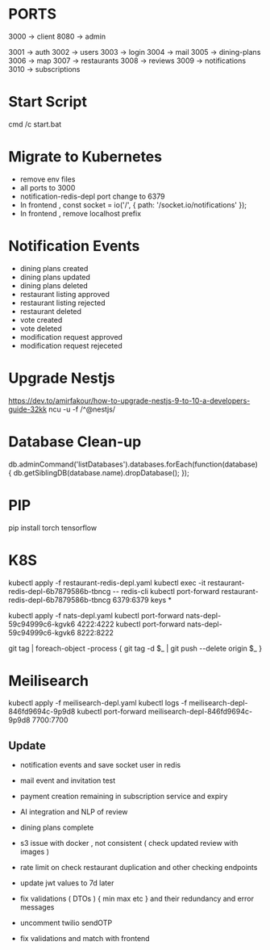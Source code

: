 # PORTS
3000 -> client
8080 -> admin

3001 -> auth
3002 -> users
3003 -> login
3004 -> mail 
3005 -> dining-plans
3006 -> map
3007 -> restaurants
3008 -> reviews
3009 -> notifications
3010 -> subscriptions

# Start Script
cmd /c start.bat

# Migrate to Kubernetes
- remove env files
- all ports to 3000
- notification-redis-depl port change to 6379
- In frontend , const socket = io('/', { path: '/socket.io/notifications' });
- In frontend , remove localhost prefix

# Notification Events
- dining plans created 
- dining plans updated
- dining plans deleted 
- restaurant listing approved
- restaurant listing rejected
- restaurant deleted
- vote created
- vote deleted
- modification request approved
- modification request rejeceted

# Upgrade Nestjs
https://dev.to/amirfakour/how-to-upgrade-nestjs-9-to-10-a-developers-guide-32kk
ncu -u -f /^@nestjs/

# Database Clean-up
db.adminCommand('listDatabases').databases.forEach(function(database) {
    db.getSiblingDB(database.name).dropDatabase();
});

# PIP
pip install torch tensorflow

# K8S
kubectl apply -f restaurant-redis-depl.yaml
kubectl exec -it restaurant-redis-depl-6b7879586b-tbncg -- redis-cli
kubectl port-forward restaurant-redis-depl-6b7879586b-tbncg 6379:6379
keys *

kubectl apply -f nats-depl.yaml
kubectl port-forward nats-depl-59c94999c6-kgvk6 4222:4222
kubectl port-forward nats-depl-59c94999c6-kgvk6 8222:8222

git tag | foreach-object -process { git tag -d $_ | git push --delete origin $_ }

# Meilisearch
kubectl apply -f meilisearch-depl.yaml
kubectl logs -f meilisearch-depl-846fd9694c-9p9d8
kubectl port-forward meilisearch-depl-846fd9694c-9p9d8 7700:7700

## Update 
- notification events and save socket user in redis
- mail event and invitation test
- payment creation remaining in subscription service and expiry
- AI integration and NLP of review
- dining plans complete

- s3 issue with docker , not consistent ( check updated review with images )
- rate limit on check restaurant duplication and other checking endpoints

- update jwt values to 7d later 
- fix validations ( DTOs ) { min max etc } and their redundancy and error messages
- uncomment twilio sendOTP
- fix validations and match with frontend